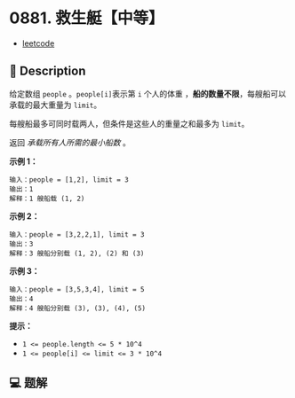 # 0881. 救生艇【中等】

- [leetcode](https://leetcode.cn/problems/boats-to-save-people)

## 📝 Description

给定数组 `people` 。`people[i]`表示第 `i` 个人的体重 ，**船的数量不限**，每艘船可以承载的最大重量为 `limit`。

每艘船最多可同时载两人，但条件是这些人的重量之和最多为 `limit`。

返回 *承载所有人所需的最小船数* 。

**示例 1：**
```
输入：people = [1,2], limit = 3
输出：1
解释：1 艘船载 (1, 2)
```
**示例 2：**
```
输入：people = [3,2,2,1], limit = 3
输出：3
解释：3 艘船分别载 (1, 2), (2) 和 (3)
```
**示例 3：**
```
输入：people = [3,5,3,4], limit = 5
输出：4
解释：4 艘船分别载 (3), (3), (4), (5)
```

**提示：**

- `1 <= people.length <= 5 * 10^4`
- `1 <= people[i] <= limit <= 3 * 10^4`

## 💻 题解

```

```
